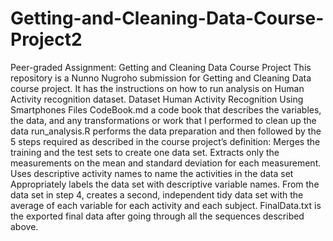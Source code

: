 # Getting-and-Cleaning-Data-Course-Project2
Peer-graded Assignment: Getting and Cleaning Data Course Project This repository is a Nunno Nugroho submission for Getting and Cleaning Data course project. It has the instructions on how to run analysis on Human Activity recognition dataset.  Dataset Human Activity Recognition Using Smartphones  Files CodeBook.md a code book that describes the variables, the data, and any transformations or work that I performed to clean up the data  run_analysis.R performs the data preparation and then followed by the 5 steps required as described in the course project’s definition: Merges the training and the test sets to create one data set. Extracts only the measurements on the mean and standard deviation for each measurement. Uses descriptive activity names to name the activities in the data set Appropriately labels the data set with descriptive variable names. From the data set in step 4, creates a second, independent tidy data set with the average of each variable for each activity and each subject. FinalData.txt is the exported final data after going through all the sequences described above.

